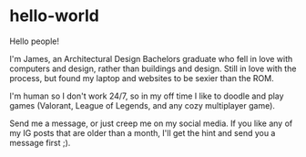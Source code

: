 # hello-world

Hello people!

I'm James, an Architectural Design Bachelors graduate who fell in love with computers and design, rather than buildings and design. Still in love with the process, but found my laptop and websites to be sexier than the ROM.

I'm human so I don't work 24/7, so in my off time I like to doodle and play games (Valorant, League of Legends, and any cozy multiplayer game).

Send me a message, or just creep me on my social media. If you like any of my IG posts that are older than a month, I'll get the hint and send you a message first ;). 
